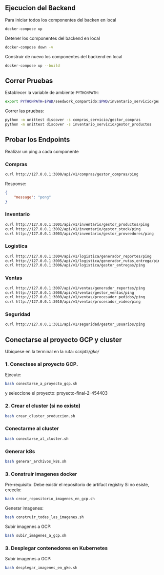 ## Ejecucion del Backend

Para iniciar todos los componentes del backen en local
```sh
docker-compose up
```


Detener los componentes del backend en local
```sh
docker-compose down -v
```

Construir de nuevo los componentes del backend en local
```sh
docker-compose up --build
```


## Correr Pruebas

Establecer la variable de ambiente `PYTHONPATH`:
```sh
export PYTHONPATH=$PWD/seedwork_compartido:$PWD/inventario_servicio/gestor_productos:$PWD/compras_servicio/gestor_compras
```

Correr las pruebas:
```sh
python -m unittest discover -s compras_servicio/gestor_compras
python -m unittest discover -s inventario_servicio/gestor_productos
```

## Probar los Endpoints

Realizar un ping a cada componente

### Compras
```sh
curl http://127.0.0.1:3000/api/v1/compras/gestor_compras/ping
```
Response:
```json
{
    "message": "pong"
}
```

### Inventario
```sh
curl http://127.0.0.1:3001/api/v1/inventario/gestor_productos/ping
curl http://127.0.0.1:3002/api/v1/inventario/gestor_stock/ping
curl http://127.0.0.1:3003/api/v1/inventario/gestor_proveedores/ping
```

### Logistica
```sh
curl http://127.0.0.1:3004/api/v1/logistica/generador_reportes/ping
curl http://127.0.0.1:3005/api/v1/logistica/generador_rutas_entrega/ping
curl http://127.0.0.1:3006/api/v1/logistica/gestor_entregas/ping
```

### Ventas
```sh
curl http://127.0.0.1:3007/api/v1/ventas/generador_reportes/ping
curl http://127.0.0.1:3008/api/v1/ventas/gestor_ventas/ping
curl http://127.0.0.1:3009/api/v1/ventas/procesador_pedidos/ping
curl http://127.0.0.1:3010/api/v1/ventas/procesador_video/ping
```

### Seguridad
```sh
curl http://127.0.0.1:3011/api/v1/seguridad/gestor_usuarios/ping
```

## Conectarse al proyecto GCP y cluster

Ubiquese en la terminal en la ruta: _scripts/gke/_

### 1. Conectese al proyecto GCP.

Ejecute:
```bash
bash conectarse_a_proyecto_gcp.sh
```
y seleccione el proyecto: proyecto-final-2-454403

### 2. Crear el cluster (si no existe)
```bash
bash crear_cluster_produccion.sh
```

### Conectarme al cluster
```bash
bash conectarse_al_cluster.sh
```

### Generar k8s
```bash
bash generar_archivos_k8s.sh
```

### 3. Construir imagenes docker

Pre-requisito: Debe existir el repositorio de artifact registry
Si no esiste, creeelo:

```bash
bash crear_repositorio_imagenes_en_gcp.sh
```

Generar imagenes:
```bash
bash construir_todas_las_imagenes.sh
```

Subir imagenes a GCP:
```bash
bash subir_imagenes_a_gcp.sh
```

### 3. Desplegar contenedores en Kubernetes
Subir imagenes a GCP:
```bash
bash desplegar_imagenes_en_gke.sh
```